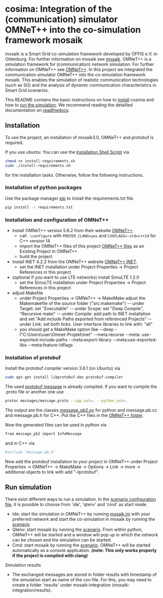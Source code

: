 # cosima: Integration of the (communication) simulator OMNeT++ into the co-simulation framework mosaik

mosaik is a Smart Grid co-simulation framework developed by OFFIS e.V. in Oldenburg. For further information on mosaik
see [mosaik](https://mosaik.offis.de). OMNeT++ is a simulation framework for (communication) network simulation. For
further information on OMNeT++ see [OMNeT++](https://omnetpp.org/). In this project we integrated the communication
simulator OMNeT++ into the co-simulation framework mosaik. This enables the simulation of realistic communication 
technologies (such as 5G) and the analysis of dynamic communication characteristics in Smart Grid scenarios.  

This README contains the basic instructions on how to [install](#installation) cosima and how to [run the simulation](#run-simulation).
We recommend reading the detailled documentation on [readthedocs](https://cosima.readthedocs.io).

## Installation

To use the project, an installation of mosaik3.0, OMNeT++ and protobuf is required.

If you use ubuntu: 
You can use the [Installation Shell Script](install-requirements.sh) via
```bash
chmod +x install-requirements.sh
sudo ./install-requirements.sh
```
for the installation tasks.
Otherwise, follow the following instructions.

### Installation of python packages

Use the package manager [pip](https://pip.pypa.io/en/stable/) to install the requirements.txt file.

```bash
pip install -r requirements.txt
```

### Installation and configuration of OMNeT++

* Install OMNeT++ version 5.6.2 from their website [OMNeT++](https://omnetpp.org/).
    - call `.\configure` with `PREFER_CLANG=yes` and `CXXFLAGS=-std=c++14` for C++ version 14 
    - import the OMNeT++ files of this project [OMNeT++ files](cosima_omnetpp_project) as an Existing Project in
      OMNeT++
    - build the project
* Install INET 4.2.2 from the OMNeT++ website [OMNeT++ INET](https://omnetpp.org/).
    - set the INET installation under Project Properties -> Project References in this project
* (optional if you want to use LTE networks) install SimuLTE 1.2.0
    - set the SimuLTE installation under Project Properties -> Project References in this project
* adjust Makefile
    - under Project Properties -> OMNeT++ -> MakeMake adjust the Makemakefile of the source folder ("src:makemake")
      -- under Target: set "Executable"
      -- under Scope: set "Deep Compile", "Recursive make"
      -- under Compile: add path to INET installation and set "Add include Paths exported from referenced Projects"
      -- under Link: set both ticks. User interface libraries to link with: "all"
    - you should get a MakeMake option like --deep -I"C:\Users\user\Omnet-Projekt\inet" --meta:recurse --meta:
      use-exported-include-paths --meta:export-library --meta:use-exported-libs --meta:feature-ldflags

### Installation of protobuf

Install the protobuf compiler version 3.6.1 (on Ubuntu) via

```bash
sudo apt-get install libprotobuf-dev protobuf-compiler 
```

The used [protobuf message](message.proto) is already compiled. If you want to compile the .proto file or another one
use

```bash
protoc messages/message.proto --cpp_out=. --python_out=.
```

The output are the classes [message_pb2.py](message_pb2.py) for python and message.pb.cc and message.pb.h for C++. Put
the C++ files in the [OMNeT++ folder](cosima_omnetpp_project).

Now the generated files can be used in python via

```bash
from message_pb2 import InfoMessage
```

and in C++ via

```bash
#include "message.pb.h"
```

Now add the protobuf installation to your project in OMNeT++ under Project Properties -> OMNeT++ -> MakeMake -> Options
-> Link -> more -> additional objects to link with add "-lprotobuf".


## Run simulation
There exist different ways to run a simulation. In the [scenario configuration file](scenario_config.py), it is possible to choose from 'ide', 'qtenv' and 'cmd' as start mode.
* Ide: start the simulation in OMNeT++ by running [mosaik.ini](cosima_omnetpp_project/mosaik.ini) with your preferred network and 
  start the co-simulation in mosaik by running the [scenario](cosima_core/scenarios/communication_scenario.py) 
* Qtenv: start mosaik by running the [scenario](cosima_core/scenarios/communication_scenario.py). From within python, OMNeT++ will be started and a window will pop up in which
  the network can be chosen and the simulation can be started.
* Cmd: start mosaik by running the [scenario](cosima_core/scenarios/communication_scenario.py). OMNeT++ will be started automatically as a console application. 
**(note: This only works properly if the project is compiled with clang)**

Simulation results
* The exchanged messages are stored in folder results with timestamp of the simulation start as name of the csv-file.
For this, you may need to create a folder 'results' under mosaik-integration (mosaik-integration/results).
